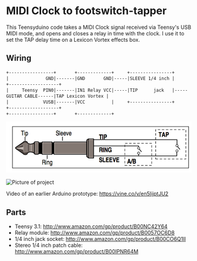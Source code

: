 MIDI Clock to footswitch-tapper
===============================

This Teensyduino code takes a MIDI Clock signal received via Teensy's USB MIDI mode, and opens and closes a relay in time with the clock. I use it to set the TAP delay time on a Lexicon Vortex effects box.

Wiring
------

```
+-----------------+       +-------------+     +----------------+
|              GND|-------|GND       GND|-----|SLEEVE 1/4 inch |                       +-------------------+
|     Teensy  PIN0|-------|IN1 Relay VCC|-----|TIP      jack   |-----GUITAR CABLE------|TAP Lexicon Vortex |
|             VUSB|-------|VCC          |     +----------------+                       +-------------------+
+-----------------+       +-------------+                       
```

![Lexicon wiring diagram](./lexicon-vortex-plug-diagram.png "Lexicon Vortex tap socket wiring diagram")

![Picture of project](https://farm1.staticflickr.com/375/20043978185_e9fa426ca9_o.jpg "The assembled project")

Video of an earlier Arduino prototype: https://vine.co/v/en5lijptJU2

Parts
-----

* Teensy 3.1: http://www.amazon.com/gp/product/B00NC42Y64
* Relay module: http://www.amazon.com/gp/product/B0057OC6D8
* 1/4 inch jack socket: http://www.amazon.com/gp/product/B00CO6Q1II
* Stereo 1/4 inch patch cable: http://www.amazon.com/gp/product/B00IPNR64M
